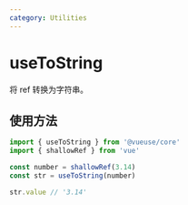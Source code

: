 ```yaml
---
category: Utilities
---
```


# useToString

将 ref 转换为字符串。

## 使用方法

```ts
import { useToString } from '@vueuse/core'
import { shallowRef } from 'vue'

const number = shallowRef(3.14)
const str = useToString(number)

str.value // '3.14'
```
